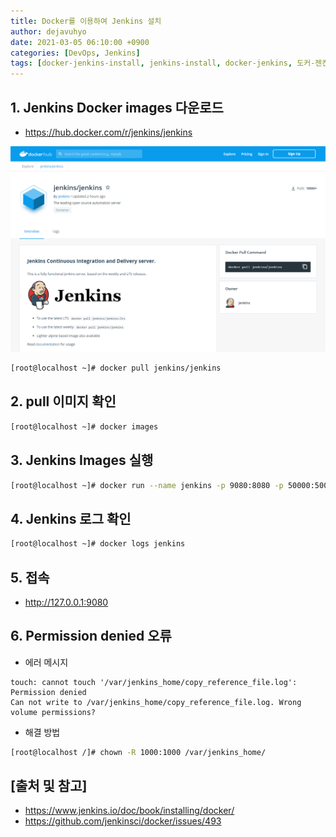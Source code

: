 ```yaml
---
title: Docker를 이용하여 Jenkins 설치
author: dejavuhyo
date: 2021-03-05 06:10:00 +0900
categories: [DevOps, Jenkins]
tags: [docker-jenkins-install, jenkins-install, docker-jenkins, 도커-젠킨스-설치, 젠킨스-설치, 도커-젠킨스]
---
```


## 1. Jenkins Docker images 다운로드

* <https://hub.docker.com/r/jenkins/jenkins>

![jenkins-docker-images](/assets/img/2021-03-05-install-jenkins-with-docker/jenkins-docker-images.png)

```bash
[root@localhost ~]# docker pull jenkins/jenkins
```

## 2. pull 이미지 확인

```bash
[root@localhost ~]# docker images
```

## 3. Jenkins Images 실행

```bash
[root@localhost ~]# docker run --name jenkins -p 9080:8080 -p 50000:50000 -v /var/jenkins_home jenkins:latest
```

## 4. Jenkins 로그 확인

```bash
[root@localhost ~]# docker logs jenkins
```

## 5. 접속

* <http://127.0.0.1:9080>

## 6. Permission denied 오류

* 에러 메시지

```text
touch: cannot touch '/var/jenkins_home/copy_reference_file.log': Permission denied
Can not write to /var/jenkins_home/copy_reference_file.log. Wrong volume permissions?
```

* 해결 방법

```bash
[root@localhost /]# chown -R 1000:1000 /var/jenkins_home/
```

## [출처 및 참고]
* <https://www.jenkins.io/doc/book/installing/docker/>
* <https://github.com/jenkinsci/docker/issues/493>
